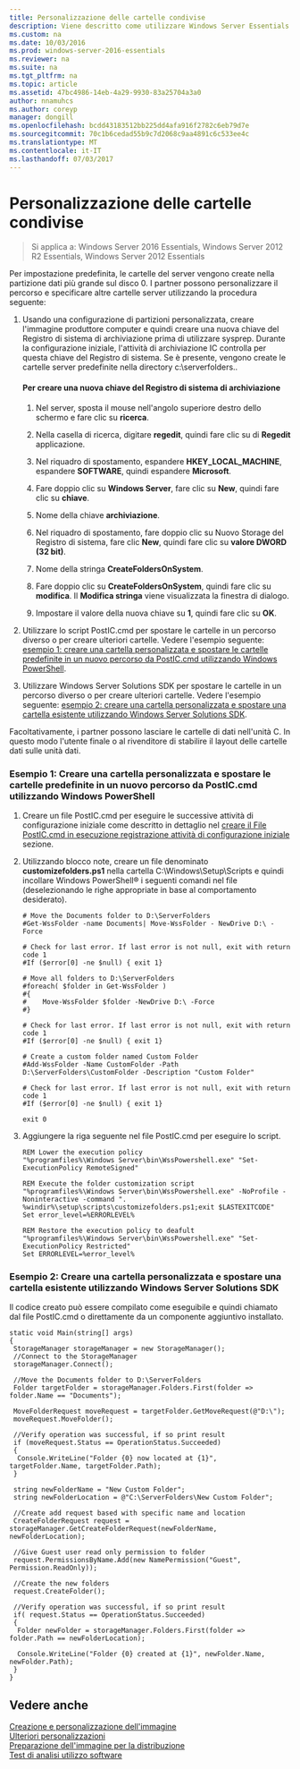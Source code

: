 ```yaml
---
title: Personalizzazione delle cartelle condivise
description: Viene descritto come utilizzare Windows Server Essentials
ms.custom: na
ms.date: 10/03/2016
ms.prod: windows-server-2016-essentials
ms.reviewer: na
ms.suite: na
ms.tgt_pltfrm: na
ms.topic: article
ms.assetid: 47bc4986-14eb-4a29-9930-83a25704a3a0
author: nnamuhcs
ms.author: coreyp
manager: dongill
ms.openlocfilehash: bcdd43183512bb225dd4afa916f2782c6eb79d7e
ms.sourcegitcommit: 70c1b6cedad55b9c7d2068c9aa4891c6c533ee4c
ms.translationtype: MT
ms.contentlocale: it-IT
ms.lasthandoff: 07/03/2017
---
```

# <a name="customize-shared-folders"></a>Personalizzazione delle cartelle condivise

>Si applica a: Windows Server 2016 Essentials, Windows Server 2012 R2 Essentials, Windows Server 2012 Essentials

Per impostazione predefinita, le cartelle del server vengono create nella partizione dati più grande sul disco 0. I partner possono personalizzare il percorso e specificare altre cartelle server utilizzando la procedura seguente:  
  
1.  Usando una configurazione di partizioni personalizzata, creare l'immagine produttore computer e quindi creare una nuova chiave del Registro di sistema di archiviazione prima di utilizzare sysprep. Durante la configurazione iniziale, l'attività di archiviazione IC controlla per questa chiave del Registro di sistema. Se è presente, vengono create le cartelle server predefinite nella directory c:\serverfolders..  
  
    #### <a name="to-create-a-new-storage-registry-key"></a>Per creare una nuova chiave del Registro di sistema di archiviazione  
  
    1.  Nel server, sposta il mouse nell'angolo superiore destro dello schermo e fare clic su **ricerca**.  
  
    2.  Nella casella di ricerca, digitare **regedit**, quindi fare clic su di **Regedit** applicazione.  
  
    3.  Nel riquadro di spostamento, espandere **HKEY_LOCAL_MACHINE**, espandere **SOFTWARE**, quindi espandere **Microsoft**.  
  
    4.  Fare doppio clic su **Windows Server**, fare clic su **New**, quindi fare clic su **chiave**.  
  
    5.  Nome della chiave **archiviazione**.  
  
    6.  Nel riquadro di spostamento, fare doppio clic su Nuovo Storage del Registro di sistema, fare clic **New**, quindi fare clic su **valore DWORD (32 bit)**.  
  
    7.  Nome della stringa **CreateFoldersOnSystem**.  
  
    8.  Fare doppio clic su **CreateFoldersOnSystem**, quindi fare clic su **modifica**. Il **Modifica stringa** viene visualizzata la finestra di dialogo.  
  
    9. Impostare il valore della nuova chiave su **1**, quindi fare clic su **OK**.  
  
2.  Utilizzare lo script PostIC.cmd per spostare le cartelle in un percorso diverso o per creare ulteriori cartelle. Vedere l'esempio seguente: [esempio 1: creare una cartella personalizzata e spostare le cartelle predefinite in un nuovo percorso da PostIC.cmd utilizzando Windows PowerShell](Customize-Shared-Folders.md#BKMK_Example1).  
  
3.  Utilizzare Windows Server Solutions SDK per spostare le cartelle in un percorso diverso o per creare ulteriori cartelle. Vedere l'esempio seguente: [esempio 2: creare una cartella personalizzata e spostare una cartella esistente utilizzando Windows Server Solutions SDK](Customize-Shared-Folders.md#BKMK_Example2).  
  
 Facoltativamente, i partner possono lasciare le cartelle di dati nell'unità C. In questo modo l'utente finale o al rivenditore di stabilire il layout delle cartelle dati sulle unità dati.  
  
###  <a name="BKMK_Example1"></a>Esempio 1: Creare una cartella personalizzata e spostare le cartelle predefinite in un nuovo percorso da PostIC.cmd utilizzando Windows PowerShell  
  
1.  Creare un file PostIC.cmd per eseguire le successive attività di configurazione iniziale come descritto in dettaglio nel [creare il File PostIC.cmd in esecuzione registrazione attività di configurazione iniziale](Create-the-PostIC.cmd-File-for-Running-Post-Initial-Configuration-Tasks.md) sezione.  
  
2.  Utilizzando blocco note, creare un file denominato **customizefolders.ps1** nella cartella C:\Windows\Setup\Scripts e quindi incollare Windows PowerShell® i seguenti comandi nel file (deselezionando le righe appropriate in base al comportamento desiderato).  
  
    ```  
    # Move the Documents folder to D:\ServerFolders  
    #Get-WssFolder -name Documents| Move-WssFolder - NewDrive D:\ -Force  
  
    # Check for last error. If last error is not null, exit with return code 1  
    #If ($error[0] -ne $null) { exit 1}   
  
    # Move all folders to D:\ServerFolders  
    #foreach( $folder in Get-WssFolder )  
    #{  
    #    Move-WssFolder $folder -NewDrive D:\ -Force  
    #}  
  
    # Check for last error. If last error is not null, exit with return code 1  
    #If ($error[0] -ne $null) { exit 1}   
  
    # Create a custom folder named Custom Folder  
    #Add-WssFolder -Name CustomFolder -Path D:\ServerFolders\CustomFolder -Description "Custom Folder"  
  
    # Check for last error. If last error is not null, exit with return code 1  
    #If ($error[0] -ne $null) { exit 1}   
  
    exit 0  
    ```  
  
3.  Aggiungere la riga seguente nel file PostIC.cmd per eseguire lo script.  
  
    ```  
    REM Lower the execution policy  
    "%programfiles%\Windows Server\bin\WssPowershell.exe" "Set-ExecutionPolicy RemoteSigned"  
  
    REM Execute the folder customization script  
    "%programfiles%\Windows Server\bin\WssPowershell.exe" -NoProfile -Noninteractive -command ". %windir%\setup\scripts\customizefolders.ps1;exit $LASTEXITCODE"  
    Set error_level=%ERRORLEVEL%  
  
    REM Restore the execution policy to deafult  
    "%programfiles%\Windows Server\bin\WssPowershell.exe" "Set-ExecutionPolicy Restricted"  
    Set ERRORLEVEL=%error_level%  
    ```  
  
###  <a name="BKMK_Example2"></a>Esempio 2: Creare una cartella personalizzata e spostare una cartella esistente utilizzando Windows Server Solutions SDK  
 Il codice creato può essere compilato come eseguibile e quindi chiamato dal file PostIC.cmd o direttamente da un componente aggiuntivo installato.  
  
```  
static void Main(string[] args)  
{  
 StorageManager storageManager = new StorageManager();  
 //Connect to the StorageManager  
 storageManager.Connect();  
  
 //Move the Documents folder to D:\ServerFolders  
 Folder targetFolder = storageManager.Folders.First(folder => folder.Name == "Documents");  
  
 MoveFolderRequest moveRequest = targetFolder.GetMoveRequest(@"D:\");  
 moveRequest.MoveFolder();  
  
 //Verify operation was successful, if so print result  
 if (moveRequest.Status == OperationStatus.Succeeded)  
 {  
  Console.WriteLine("Folder {0} now located at {1}", targetFolder.Name, targetFolder.Path);  
 }  
  
 string newFolderName = "New Custom Folder";  
 string newFolderLocation = @"C:\ServerFolders\New Custom Folder";  
  
 //Create add request based with specific name and location  
 CreateFolderRequest request = storageManager.GetCreateFolderRequest(newFolderName, newFolderLocation);  
  
 //Give Guest user read only permission to folder  
 request.PermissionsByName.Add(new NamePermission("Guest", Permission.ReadOnly));  
  
 //Create the new folders  
 request.CreateFolder();  
  
 //Verify operation was successful, if so print result  
 if( request.Status == OperationStatus.Succeeded)  
 {  
  Folder newFolder = storageManager.Folders.First(folder => folder.Path == newFolderLocation);  
  
  Console.WriteLine("Folder {0} created at {1}", newFolder.Name, newFolder.Path);  
 }  
}  
```  
  
## <a name="see-also"></a>Vedere anche  
 [Creazione e personalizzazione dell'immagine](Creating-and-Customizing-the-Image.md)   
 [Ulteriori personalizzazioni](Additional-Customizations.md)   
 [Preparazione dell'immagine per la distribuzione](Preparing-the-Image-for-Deployment.md)   
 [Test di analisi utilizzo software](Testing-the-Customer-Experience.md)
